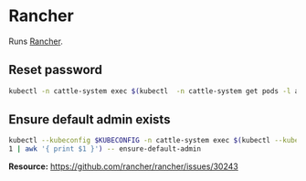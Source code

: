 # Rancher

Runs [Rancher](https://artifacthub.io/packages/helm/rancher-stable/rancher).

## Reset password

```bash
kubectl -n cattle-system exec $(kubectl  -n cattle-system get pods -l app=rancher | grep '1/1' | head -1 | awk '{ print $1 }') -- reset-password
```

## Ensure default admin exists

```bash
kubectl --kubeconfig $KUBECONFIG -n cattle-system exec $(kubectl --kubeconfig $KUBECONFIG -n cattle-system get pods -l app=rancher | grep '1/1' | head -
1 | awk '{ print $1 }') -- ensure-default-admin
```

**Resource:** <https://github.com/rancher/rancher/issues/30243>
